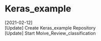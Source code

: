 # Keras_example   

[2021-02-12]   
[Update] Create Keras_example Repository   
[Update] Start Moive_Review_classification
